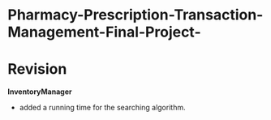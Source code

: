 # Pharmacy-Prescription-Transaction-Management-Final-Project-


# Revision
**InventoryManager**

- added a running time for the searching algorithm.
